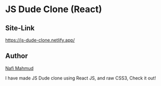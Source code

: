 # JS Dude Clone (React)
## Site-Link
https://js-dude-clone.netlify.app/

## Author 
[Nafi Mahmud][author]

[author]: https://sourcecodebd.github.io/nafi.com/
I have made JS Dude clone using React JS, and raw CSS3, Check it out!
